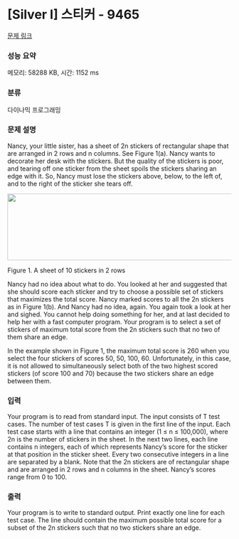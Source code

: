 # [Silver I] 스티커 - 9465 

[문제 링크](https://www.acmicpc.net/problem/9465) 

### 성능 요약

메모리: 58288 KB, 시간: 1152 ms

### 분류

다이나믹 프로그래밍

### 문제 설명

<p>Nancy, your little sister, has a sheet of 2n stickers of rectangular shape that are arranged in 2 rows and n columns. See Figure 1(a). Nancy wants to decorate her desk with the stickers. But the quality of the stickers is poor, and tearing off one sticker from the sheet spoils the stickers sharing an edge with it. So, Nancy must lose the stickers above, below, to the left of, and to the right of the sticker she tears off. </p>

<p><img alt="" src="https://www.acmicpc.net/upload/images/sticker.png" style="height:150px; width:575px"></p>

<p>Figure 1. A sheet of 10 stickers in 2 rows </p>

<p>Nancy had no idea about what to do. You looked at her and suggested that she should score each sticker and try to choose a possible set of stickers that maximizes the total score. Nancy marked scores to all the 2n stickers as in Figure 1(b). And Nancy had no idea, again. You again took a look at her and sighed. You cannot help doing something for her, and at last decided to help her with a fast computer program. Your program is to select a set of stickers of maximum total score from the 2n stickers such that no two of them share an edge.</p>

<p>In the example shown in Figure 1, the maximum total score is 260 when you select the four stickers of scores 50, 50, 100, 60. Unfortunately, in this case, it is not allowed to simultaneously select both of the two highest scored stickers (of score 100 and 70) because the two stickers share an edge between them. </p>

### 입력 

 <p>Your program is to read from standard input. The input consists of T test cases. The number of test cases T is given in the first line of the input. Each test case starts with a line that contains an integer (1 ≤ n ≤ 100,000), where 2n is the number of stickers in the sheet. In the next two lines, each line contains n integers, each of which represents Nancy’s score for the sticker at that position in the sticker sheet. Every two consecutive integers in a line are separated by a blank. Note that the 2n stickers are of rectangular shape and are arranged in 2 rows and n columns in the sheet. Nancy’s scores range from 0 to 100. </p>

### 출력 

 <p>Your program is to write to standard output. Print exactly one line for each test case. The line should contain the maximum possible total score for a subset of the 2n stickers such that no two stickers share an edge. </p>

<p> </p>

